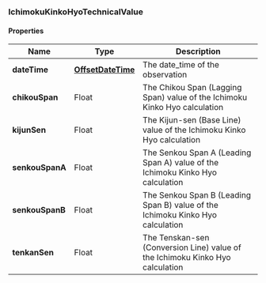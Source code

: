 
[//]: # (CLASS:IchimokuKinkoHyoTechnicalValue)

[//]: # (KIND:object)

### IchimokuKinkoHyoTechnicalValue

#### Properties

[//]: # (START_DEFINITION)

Name | Type | Description
------------ | ------------- | -------------
**dateTime** | [**OffsetDateTime**](OffsetDateTime.md) | The date_time of the observation &nbsp;
**chikouSpan** | Float | The Chikou Span (Lagging Span) value of the Ichimoku Kinko Hyo calculation &nbsp;
**kijunSen** | Float | The Kijun-sen (Base Line) value of the Ichimoku Kinko Hyo calculation &nbsp;
**senkouSpanA** | Float | The Senkou Span A (Leading Span A) value of the Ichimoku Kinko Hyo calculation &nbsp;
**senkouSpanB** | Float | The Senkou Span B (Leading Span B) value of the Ichimoku Kinko Hyo calculation &nbsp;
**tenkanSen** | Float | The Tenskan-sen (Conversion Line) value of the Ichimoku Kinko Hyo calculation &nbsp;

[//]: # (END_DEFINITION)


[//]: # (CONTAINED_CLASS:OffsetDateTime)





